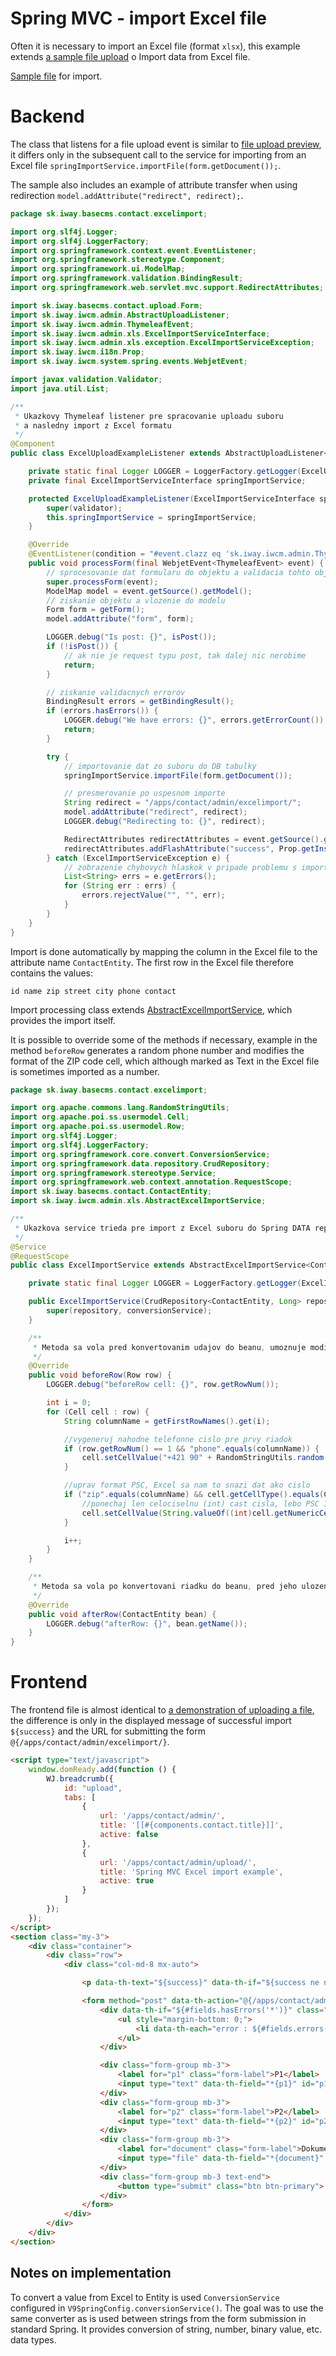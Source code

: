 # Spring MVC - import Excel file

Often it is necessary to import an Excel file (format `xlsx`), this example extends [a sample file upload](admin-with-upload.md) o Import data from Excel file.

[Sample file](contact.xlsx) for import.

# Backend

The class that listens for a file upload event is similar to [file upload preview](admin-with-upload.md), it differs only in the subsequent call to the service for importing from an Excel file `springImportService.importFile(form.getDocument());`.

The sample also includes an example of attribute transfer when using redirection `model.addAttribute("redirect", redirect);`.

```java
package sk.iway.basecms.contact.excelimport;

import org.slf4j.Logger;
import org.slf4j.LoggerFactory;
import org.springframework.context.event.EventListener;
import org.springframework.stereotype.Component;
import org.springframework.ui.ModelMap;
import org.springframework.validation.BindingResult;
import org.springframework.web.servlet.mvc.support.RedirectAttributes;

import sk.iway.basecms.contact.upload.Form;
import sk.iway.iwcm.admin.AbstractUploadListener;
import sk.iway.iwcm.admin.ThymeleafEvent;
import sk.iway.iwcm.admin.xls.ExcelImportServiceInterface;
import sk.iway.iwcm.admin.xls.exception.ExcelImportServiceException;
import sk.iway.iwcm.i18n.Prop;
import sk.iway.iwcm.system.spring.events.WebjetEvent;

import javax.validation.Validator;
import java.util.List;

/**
 * Ukazkovy Thymeleaf listener pre spracovanie uploadu suboru
 * a nasledny import z Excel formatu
 */
@Component
public class ExcelUploadExampleListener extends AbstractUploadListener<Form> {

    private static final Logger LOGGER = LoggerFactory.getLogger(ExcelUploadExampleListener.class);
    private final ExcelImportServiceInterface springImportService;

    protected ExcelUploadExampleListener(ExcelImportServiceInterface springImportService, Validator validator) {
        super(validator);
        this.springImportService = springImportService;
    }

    @Override
    @EventListener(condition = "#event.clazz eq 'sk.iway.iwcm.admin.ThymeleafEvent' && event.source.page=='contact' && event.source.subpage=='excelimport'")
    public void processForm(final WebjetEvent<ThymeleafEvent> event) {
        // sprocesovanie dat formularu do objektu a validacia tohto objektu
        super.processForm(event);
        ModelMap model = event.getSource().getModel();
        // ziskanie objektu a vlozenie do modelu
        Form form = getForm();
        model.addAttribute("form", form);

        LOGGER.debug("Is post: {}", isPost());
        if (!isPost()) {
            // ak nie je request typu post, tak dalej nic nerobime
            return;
        }

        // ziskanie validacnych errorov
        BindingResult errors = getBindingResult();
        if (errors.hasErrors()) {
            LOGGER.debug("We have errors: {}", errors.getErrorCount());
            return;
        }

        try {
            // importovanie dat zo suboru do DB tabulky
            springImportService.importFile(form.getDocument());

            // presmerovanie po uspesnom importe
            String redirect = "/apps/contact/admin/excelimport/";
            model.addAttribute("redirect", redirect);
            LOGGER.debug("Redirecting to: {}", redirect);

            RedirectAttributes redirectAttributes = event.getSource().getRedirectAttributes();
            redirectAttributes.addFlashAttribute("success", Prop.getInstance().getText("form.flash.success"));
        } catch (ExcelImportServiceException e) {
            // zobrazenie chybovych hlaskok v pripade problemu s importom
            List<String> errs = e.getErrors();
            for (String err : errs) {
                errors.rejectValue("", "", err);
            }
        }
    }
}
```

Import is done automatically by mapping the column in the Excel file to the attribute name `ContactEntity`. The first row in the Excel file therefore contains the values:

`id name zip street city phone contact`

Import processing class extends [AbstractExcelImportService](../../../javadoc/sk/iway/iwcm/admin/xls/AbstractExcelImportService.html), which provides the import itself.

It is possible to override some of the methods if necessary, example in the method `beforeRow` generates a random phone number and modifies the format of the ZIP code cell, which although marked as Text in the Excel file is sometimes imported as a number.

```java
package sk.iway.basecms.contact.excelimport;

import org.apache.commons.lang.RandomStringUtils;
import org.apache.poi.ss.usermodel.Cell;
import org.apache.poi.ss.usermodel.Row;
import org.slf4j.Logger;
import org.slf4j.LoggerFactory;
import org.springframework.core.convert.ConversionService;
import org.springframework.data.repository.CrudRepository;
import org.springframework.stereotype.Service;
import org.springframework.web.context.annotation.RequestScope;
import sk.iway.basecms.contact.ContactEntity;
import sk.iway.iwcm.admin.xls.AbstractExcelImportService;

/**
 * Ukazkova service trieda pre import z Excel suboru do Spring DATA repozitara
 */
@Service
@RequestScope
public class ExcelImportService extends AbstractExcelImportService<ContactEntity> {

    private static final Logger LOGGER = LoggerFactory.getLogger(ExcelImportService.class);

    public ExcelImportService(CrudRepository<ContactEntity, Long> repository, ConversionService conversionService) {
        super(repository, conversionService);
    }

    /**
     * Metoda sa vola pred konvertovanim udajov do beanu, umoznuje modifikovat data
     */
    @Override
    public void beforeRow(Row row) {
        LOGGER.debug("beforeRow cell: {}", row.getRowNum());

        int i = 0;
        for (Cell cell : row) {
            String columnName = getFirstRowNames().get(i);

            //vygeneruj nahodne telefonne cislo pre prvy riadok
            if (row.getRowNum() == 1 && "phone".equals(columnName)) {
                cell.setCellValue("+421 90" + RandomStringUtils.random(1, false, true) + " " + RandomStringUtils.random(3, false, true) + " " + RandomStringUtils.random(3, false, true));
            }

            //uprav format PSC, Excel sa nam to snazi dat ako cislo
            if ("zip".equals(columnName) && cell.getCellType().equals(CellType.NUMERIC)) {
                //ponechaj len celociselnu (int) cast cisla, lebo PSC 123456 importuje ako 123456.0
                cell.setCellValue(String.valueOf((int)cell.getNumericCellValue()));
            }

            i++;
        }
    }

    /**
     * Metoda sa vola po konvertovani riadku do beanu, pred jeho ulozenim do databazy
     */
    @Override
    public void afterRow(ContactEntity bean) {
        LOGGER.debug("afterRow: {}", bean.getName());
    }
}
```

# Frontend

The frontend file is almost identical to [a demonstration of uploading a file](admin-with-upload.md), the difference is only in the displayed message of successful import `${success}` and the URL for submitting the form `@{/apps/contact/admin/excelimport/}`.

```html
<script type="text/javascript">
    window.domReady.add(function () {
        WJ.breadcrumb({
            id: "upload",
            tabs: [
                {
                    url: '/apps/contact/admin/',
                    title: '[[#{components.contact.title}]]',
                    active: false
                },
                {
                    url: '/apps/contact/admin/upload/',
                    title: 'Spring MVC Excel import example',
                    active: true
                }
            ]
        });
    });
</script>
<section class="my-3">
    <div class="container">
        <div class="row">
            <div class="col-md-8 mx-auto">

                <p data-th-text="${success}" data-th-if="${success ne null}" class="alert alert-success"></p>

                <form method="post" data-th-action="@{/apps/contact/admin/excelimport/}" data-th-object="${form}" enctype="multipart/form-data">
                    <div data-th-if="${#fields.hasErrors('*')}" class="alert alert-danger">
                        <ul style="margin-bottom: 0;">
                            <li data-th-each="error : ${#fields.errors('*')}" data-th-text="${error}">error</li>
                        </ul>
                    </div>

                    <div class="form-group mb-3">
                        <label for="p1" class="form-label">P1</label>
                        <input type="text" data-th-field="*{p1}" id="p1" class="form-control">
                    </div>
                    <div class="form-group mb-3">
                        <label for="p2" class="form-label">P2</label>
                        <input type="text" data-th-field="*{p2}" id="p2" class="form-control">
                    </div>
                    <div class="form-group mb-3">
                        <label for="document" class="form-label">Dokument</label>
                        <input type="file" data-th-field="*{document}" id="document" class="form-control">
                    </div>
                    <div class="form-group mb-3 text-end">
                        <button type="submit" class="btn btn-primary">[[#{button.submit}]]</button>
                    </div>
                </form>
            </div>
        </div>
    </div>
</section>
```

## Notes on implementation

To convert a value from Excel to Entity is used `ConversionService` configured in `V9SpringConfig.conversionService()`. The goal was to use the same converter as is used between strings from the form submission in standard Spring. It provides conversion of string, number, binary value, etc. data types.
